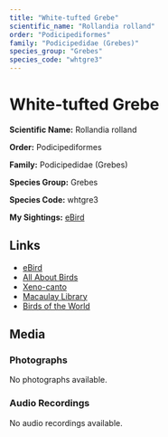 ```yaml
---
title: "White-tufted Grebe"
scientific_name: "Rollandia rolland"
order: "Podicipediformes"
family: "Podicipedidae (Grebes)"
species_group: "Grebes"
species_code: "whtgre3"
---
```


# White-tufted Grebe

**Scientific Name:** Rollandia rolland

**Order:** Podicipediformes

**Family:** Podicipedidae (Grebes)

**Species Group:** Grebes

**Species Code:** whtgre3

**My Sightings:** [eBird](https://ebird.org/lifelist?r=world&time=life&spp=whtgre3)

## Links
* [eBird](https://ebird.org/species/whtgre3) 
* [All About Birds](https://www.allaboutbirds.org/guide/whtgre3) 
* [Xeno-canto](https://www.xeno-canto.org/species/whtgre3) 
* [Macaulay Library](https://search.macaulaylibrary.org/catalog?taxonCode=whtgre3&sort=rating_rank_desc)
* [Birds of the World](https://birdsoftheworld.org/bow/species/whtgre3)

## Media
### Photographs
No photographs available.

### Audio Recordings
No audio recordings available.
